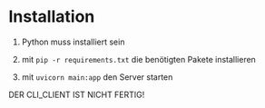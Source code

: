 # Installation

1. Python muss installiert sein

2. mit `pip -r requirements.txt` die benötigten Pakete installieren

3. mit `uvicorn main:app` den Server starten


DER CLI_CLIENT IST NICHT FERTIG!
